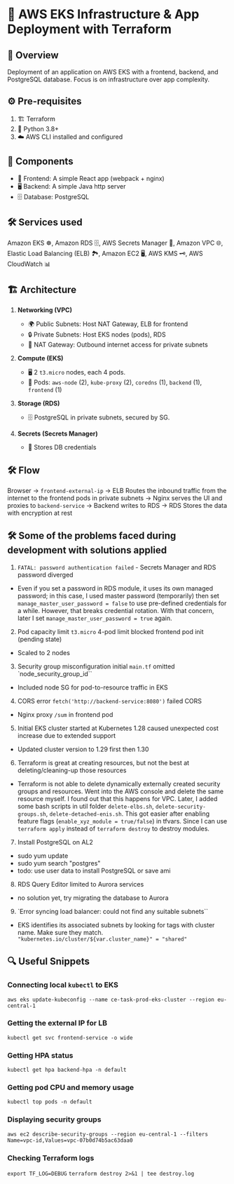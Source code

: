 # 🚀 AWS EKS Infrastructure & App Deployment with Terraform

## 📝 Overview
Deployment of an application on AWS EKS with a frontend, backend, and PostgreSQL database.
Focus is on infrastructure over app complexity.

## ⚙️ Pre-requisites
1. 🏗️ Terraform
2. 🐍 Python 3.8+
3. ☁️ AWS CLI installed and configured

## 🧩 Components
- 🎨 Frontend: A simple React app (webpack + nginx)
- 🖥️ Backend: A simple Java http server
- 🗄️ Database: PostgreSQL

## 🛠️ Services used
Amazon EKS ☸️, Amazon RDS 🗄️, AWS Secrets Manager 🔐, Amazon VPC 🌐, Elastic Load Balancing (ELB) 🏞️, Amazon EC2 🖥️, AWS KMS 🗝️, AWS CloudWatch 📊

## 🏗️ Architecture

1. **Networking (VPC)**
    - 🌍 Public Subnets: Host NAT Gateway, ELB for frontend
    - 🔒 Private Subnets: Host EKS nodes (pods), RDS
    - 🚪 NAT Gateway: Outbound internet access for private subnets

2. **Compute (EKS)**
    - 🖥️ 2 `t3.micro` nodes, each 4 pods.
    - 🧩 Pods: `aws-node` (2), `kube-proxy` (2), `coredns` (1), `backend` (1), `frontend` (1)

3. **Storage (RDS)**
    - 🗄️ PostgreSQL in private subnets, secured by SG.

4. **Secrets (Secrets Manager)**
    - 🔐 Stores DB credentials

## 🛠️ Flow
Browser -> `frontend-external-ip` -> ELB Routes the inbound traffic from the internet to the frontend pods in private subnets -> Nginx serves the UI and proxies to `backend-service` -> Backend writes to RDS -> RDS Stores the data with encryption at rest

## 🛠️ Some of the problems faced during development with solutions applied
1. `FATAL: password authentication failed` - Secrets Manager and RDS password diverged 
 - Even if you set a password in RDS module, it uses its own managed password; in this case, I used master password (temporarily) then set `manage_master_user_password = false` to use pre-defined credentials for a while. However, that breaks credential rotation. With that concern, later I set `manage_master_user_password = true` again.
2. Pod capacity limit `t3.micro` 4-pod limit blocked frontend pod init (pending state)
 - Scaled to 2 nodes
3. Security group misconfiguration initial `main.tf` omitted `node_security_group_id``
 - Included node SG for pod-to-resource traffic in EKS
4. CORS error `fetch('http://backend-service:8080')` failed CORS
 - Nginx proxy `/sum` in frontend pod
5. Initial EKS cluster started at Kubernetes 1.28 caused unexpected cost increase due to extended support
 - Updated cluster version to 1.29 first then 1.30
6. Terraform is great at creating resources, but not the best at deleting/cleaning-up those resources
-  Terraform is not able to delete dynamically externally created security groups and resources. Went into the AWS console and delete the same resource myself. I found out that this happens for VPC. Later, I added some bash scripts in util folder `delete-elbs.sh`, `delete-security-groups.sh`, `delete-detached-enis.sh`. This got easier after enabling feature flags (`enable_xyz_module = true/false`) in tfvars. Since I can use `terraform apply` instead of `terraform destroy` to destroy modules. 
7. Install PostgreSQL on AL2
- sudo yum update
- sudo yum search "postgres"
- todo: use user data to install PostgreSQL or save ami

8. RDS Query Editor limited to Aurora services
- no solution yet, try migrating the database to Aurora
9. `Error syncing load balancer: could not find any suitable subnets``
- EKS identifies its associated subnets by looking for tags with cluster name. Make sure they match.
`    "kubernetes.io/cluster/${var.cluster_name}" = "shared" `

## 🔍 Useful Snippets

### Connecting local `kubectl` to EKS
`aws eks update-kubeconfig --name ce-task-prod-eks-cluster --region eu-central-1`

### Getting the external IP for LB
`kubectl get svc frontend-service -o wide`

### Getting HPA status
`kubectl get hpa backend-hpa -n default`

### Getting pod CPU and memory usage
`kubectl top pods -n default`

### Displaying security groups
`aws ec2 describe-security-groups --region eu-central-1 --filters Name=vpc-id,Values=vpc-07b0d74b5ac63daa0`

### Checking Terraform logs
`export TF_LOG=DEBUG`
`terraform destroy 2>&1 | tee destroy.log`